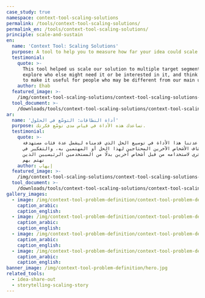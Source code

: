 ```yaml
---
case_study: true
namespace: context-tool-scaling-solutions
permalink: /tools/context-tool-scaling-solutions/
permalink_en: /tools/context-tool-scaling-solutions/
principle: scale-and-sustain
en:
  name: 'Context Tool: Scaling Solutions'
  purpose: A tool to help you to measure how far your idea could scale.
  testimonial:
    quote: >-
      This tool helped us scale our solution to multiple target segments,
      explore who else might need it or be interested in it, and think of ways
      to make it useful for people who may be different from our main users.
    author: Ehab
  featured_image: >-
    /img/context-tool-scaling-solutions/context-tool-scaling-solutions-example-en.jpg
  tool_document: >-
    /downloads/tools/context-tool-scaling-solutions/context-tool-scaling-solutions-en.pdf
ar:
  name: 'أداة النطاقات: التوسّع في الحلول'
  purpose: تساعدك هذه الأداة في قياس مدى توسّع فكرتك.
  testimonial:
    quote: >-
      ساعدتنا هذا الأداة في توسيع الحل الذي قدمناه ليشمل عدة فئات مستهدفة،
      واستكشاف الأشخاص الآخرين المحتاجين لهذا الحل أو المهتمين به، والتفكير في
      طرق أخرى لاستخدامه من قبل أشخاص آخرين بدلًا من المستخدمين الرئيسيين الذين
      نهتم بهم
    author: إيهاب
  featured_image: >-
    /img/context-tool-scaling-solutions/context-tool-scaling-solutions-example-ar.jpg
  tool_document: >-
    /downloads/tools/context-tool-scaling-solutions/context-tool-scaling-solutions-ar.pdf
gallery_images:
  - image: /img/context-tool-problem-definition/context-tool-problem-definition1.jpg
    caption_arabic:
    caption_english:
  - image: /img/context-tool-problem-definition/context-tool-problem-definition4.jpg
    caption_arabic:
    caption_english:
  - image: /img/context-tool-problem-definition/context-tool-problem-definition5.jpg
    caption_arabic:
    caption_english:
  - image: /img/context-tool-problem-definition/context-tool-problem-definition6.jpg
    caption_arabic:
    caption_english:
banner_image: /img/context-tool-problem-definition/hero.jpg
related_tools:
  - idea-share-out
  - storytelling-scaling-story
---
```


